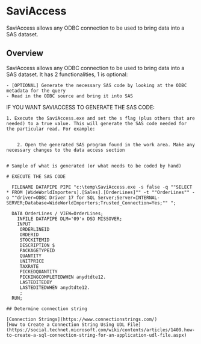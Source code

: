 # SaviAccess
SaviAccess allows any ODBC connection to be used to bring data into a SAS dataset. 

## Overview

SaviAccess allows any ODBC connection to be used to bring data into a SAS dataset. It has 2 functionalities, 1 is optional:

	- [OPTIONAL] Generate the necessary SAS code by looking at the ODBC metadata for the query
	- Read in the ODBC source and bring it into SAS


IF YOU WANT SAVIACCESS TO GENERATE THE SAS CODE:

	1. Execute the SaviAccess.exe and set the s flag (plus others that are needed) to a true value. This will generate the SAS code needed for the particular read. For example:

```SaviAccess.exe -q "SELECT * FROM [WideWorldImporters].[Sales].[OrderLines]" -t "OrderLines" -o "driver=ODBC Driver 17 for SQL Server;Server=INTERNAL-SERVER;Database=WideWorldImporters;Trusted_Connection=Yes;" -s true -w "c:\temp\SaviAccess\work"

	2. Open the generated SAS program found in the work area. Make any necessary changes to the data access section


# Sample of what is generated (or what needs to be coded by hand) 

# EXECUTE THE SAS CODE

  FILENAME DATAPIPE PIPE "c:\temp\SaviAccess.exe -s false -q ""SELECT * FROM [WideWorldImporters].[Sales].[OrderLines]"" -t ""OrderLines"" -o ""driver=ODBC Driver 17 for SQL Server;Server=INTERNAL-SERVER;Database=WideWorldImporters;Trusted_Connection=Yes;"" ";

  DATA OrderLines / VIEW=OrderLines;
    INFILE DATAPIPE DLM='09'x DSD MISSOVER;
    INPUT
	 ORDERLINEID 
	 ORDERID 
	 STOCKITEMID 
	 DESCRIPTION $
	 PACKAGETYPEID 
	 QUANTITY 
	 UNITPRICE 
	 TAXRATE 
	 PICKEDQUANTITY 
	 PICKINGCOMPLETEDWHEN anydtdte12.
	 LASTEDITEDBY 
	 LASTEDITEDWHEN anydtdte12.
     ;
  RUN;

## Determine connection string 

[Connection Strings](https://www.connectionstrings.com/)
[How to Create a Connection String Using UDL File](https://social.technet.microsoft.com/wiki/contents/articles/1409.how-to-create-a-sql-connection-string-for-an-application-udl-file.aspx)

